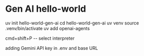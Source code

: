 # Gen AI hello-world

uv init hello-world-gen-ai
cd hello-world-gen-ai
uv venv
source .venv/bin/activate
uv add openai-agents

cmd+shift+P -- select interpreter

adding Gemini API key in .env and base URL

